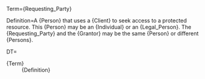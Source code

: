 Term={Requesting_Party}

Definition=A {Person} that uses a {Client} to seek access to a protected resource. This {Person} may be an {Individual} or an {Legal_Person}. The {Requesting_Party} and the {Grantor} may be the same {Person} or different {Persons}. 

DT=<dt>{Term}</dt><dd>{Definition}</dd>